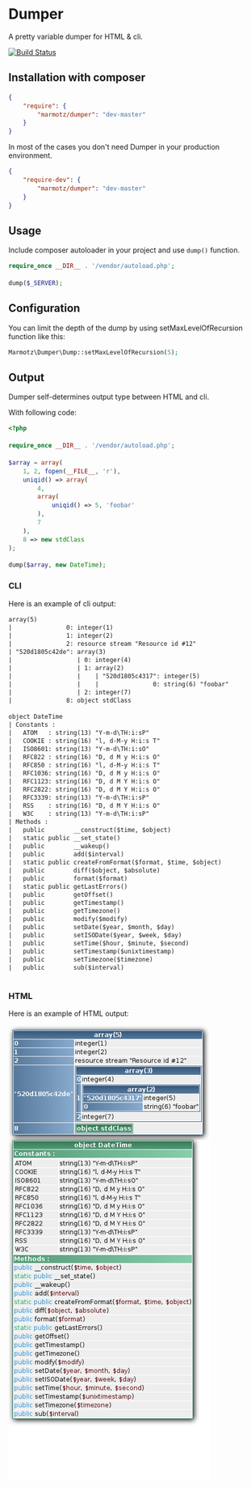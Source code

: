 # Dumper

A pretty variable dumper for HTML & cli.

[![Build Status](https://travis-ci.org/marmotz/Dumper.png)](https://travis-ci.org/marmotz/Dumper)




## Installation with composer

```json
{
    "require": {
        "marmotz/dumper": "dev-master"
    }
}
```

In most of the cases you don't need Dumper in your production environment.

```json
{
    "require-dev": {
        "marmotz/dumper": "dev-master"
    }
}
```


## Usage

Include composer autoloader in your project and use ``dump()`` function.

```php
require_once __DIR__ . '/vendor/autoload.php';

dump($_SERVER);
```

## Configuration

You can limit the depth of the dump by using setMaxLevelOfRecursion function like this:

```php
Marmotz\Dumper\Dump::setMaxLevelOfRecursion(5);
```


## Output

Dumper self-determines output type between HTML and cli.

With following code:

```php
<?php

require_once __DIR__ . '/vendor/autoload.php';

$array = array(
    1, 2, fopen(__FILE__, 'r'),
    uniqid() => array(
        4,
        array(
            uniqid() => 5, 'foobar'
        ),
        7
    ),
    8 => new stdClass
);

dump($array, new DateTime);
```

### CLI

Here is an example of cli output:

```
array(5)
|               0: integer(1)
|               1: integer(2)
|               2: resource stream "Resource id #12"
| "520d1805c42de": array(3)
|                  | 0: integer(4)
|                  | 1: array(2)
|                  |    | "520d1805c4317": integer(5)
|                  |    |               0: string(6) "foobar"
|                  | 2: integer(7)
|               8: object stdClass

object DateTime
| Constants :
|   ATOM   : string(13) "Y-m-d\TH:i:sP"
|   COOKIE : string(16) "l, d-M-y H:i:s T"
|   ISO8601: string(13) "Y-m-d\TH:i:sO"
|   RFC822 : string(16) "D, d M y H:i:s O"
|   RFC850 : string(16) "l, d-M-y H:i:s T"
|   RFC1036: string(16) "D, d M y H:i:s O"
|   RFC1123: string(16) "D, d M Y H:i:s O"
|   RFC2822: string(16) "D, d M Y H:i:s O"
|   RFC3339: string(13) "Y-m-d\TH:i:sP"
|   RSS    : string(16) "D, d M Y H:i:s O"
|   W3C    : string(13) "Y-m-d\TH:i:sP"
| Methods :
|   public        __construct($time, $object)
|   static public __set_state()
|   public        __wakeup()
|   public        add($interval)
|   static public createFromFormat($format, $time, $object)
|   public        diff($object, $absolute)
|   public        format($format)
|   static public getLastErrors()
|   public        getOffset()
|   public        getTimestamp()
|   public        getTimezone()
|   public        modify($modify)
|   public        setDate($year, $month, $day)
|   public        setISODate($year, $week, $day)
|   public        setTime($hour, $minute, $second)
|   public        setTimestamp($unixtimestamp)
|   public        setTimezone($timezone)
|   public        sub($interval)


```


### HTML

Here is an example of HTML output:

![HTML Dump](https://github.com/marmotz/Dumper/raw/master/resources/readme.dump.png "HTML Dump")